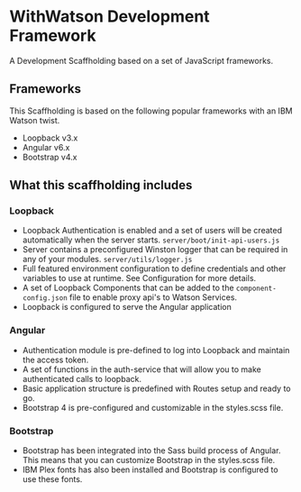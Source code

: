 # WithWatson Development Framework

A Development Scaffholding based on a set of JavaScript frameworks.

## Frameworks

This Scaffholding is based on the following popular frameworks with an IBM Watson twist.

- Loopback v3.x
- Angular v6.x
- Bootstrap v4.x

## What this scaffholding includes

### Loopback

- Loopback Authentication is enabled and a set of users will be created automatically when the server starts.  `server/boot/init-api-users.js`
- Server contains a preconfigured Winston logger that can be required in any of your modules. `server/utils/logger.js`
- Full featured environment configuration to define credentials and other variables to use at runtime.  See Configuration for more details.
- A set of Loopback Components that can be added to the `component-config.json` file to enable proxy api's to Watson Services.
- Loopback is configured to serve the Angular application

### Angular

- Authentication module is pre-defined to log into Loopback and maintain the access token.
- A set of functions in the auth-service that will allow you to make authenticated calls to loopback.
- Basic application structure is predefined with Routes setup and ready to go.
- Bootstrap 4 is pre-configured and customizable in the styles.scss file.

### Bootstrap

- Bootstrap has been integrated into the Sass build process of Angular.  This means that you can customize Bootstrap in the styles.scss file.
- IBM Plex fonts has also been installed and Bootstrap is configured to use these fonts.